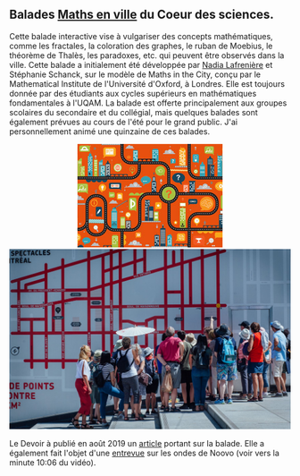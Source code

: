## Balades [Maths en ville](https://coeurdessciences.uqam.ca/balades-scientifiques-groupes-scolaires.html) du Coeur des sciences.

Cette balade interactive vise à vulgariser des concepts mathématiques, comme les fractales, la coloration des graphes, le ruban de Moebius, le théorème de Thalès, les paradoxes, etc. qui peuvent être observés dans la ville. Cette balade a initialement été développée par [Nadia Lafrenière](https://nadialafreniere.github.io/) et Stéphanie Schanck, sur le modèle de Maths in the City, conçu par le Mathematical Institute de l'Université d'Oxford, à Londres. Elle est toujours donnée par des étudiants aux cycles supérieurs en mathématiques fondamentales à l'UQAM.
La balade est offerte principalement aux groupes scolaires du secondaire et du collégial, mais quelques balades sont également prévues au cours de l'été pour le grand public.
J'ai personnellement animé une quinzaine de ces balades.

<p align="center">
  <img src="mathsenville.jpg" alt="mathsenville"> <img src="mathsenville1.jpg" alt="mathsenville1">
</p>

Le Devoir à publié en août 2019 un [article](https://www.ledevoir.com/vivre/560780/la-balade-maths-en-ville-devoile-montreal-sous-un-angle-mathematique) portant sur la balade. Elle a également fait l'objet d'une [entrevue](https://noovo.ca/videos/nvl/nvl-du-2-septembre-2020) sur les ondes de Noovo (voir vers la minute 10:06 du vidéo).
